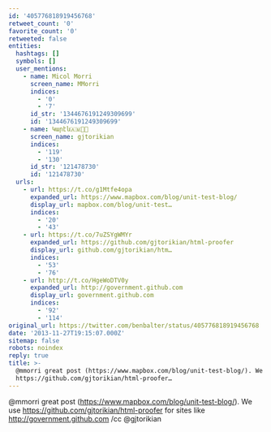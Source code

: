 ```yaml
---
id: '405776818919456768'
retweet_count: '0'
favorite_count: '0'
retweeted: false
entities:
  hashtags: []
  symbols: []
  user_mentions:
    - name: Micol Morri
      screen_name: MMorri
      indices:
        - '0'
        - '7'
      id_str: '1344676191249309699'
      id: '1344676191249309699'
    - name: Կարէն🇦🇲🌹🏁
      screen_name: gjtorikian
      indices:
        - '119'
        - '130'
      id_str: '121478730'
      id: '121478730'
  urls:
    - url: https://t.co/g1Mtfe4opa
      expanded_url: https://www.mapbox.com/blog/unit-test-blog/
      display_url: mapbox.com/blog/unit-test…
      indices:
        - '20'
        - '43'
    - url: https://t.co/7uZSYgWMYr
      expanded_url: https://github.com/gjtorikian/html-proofer
      display_url: github.com/gjtorikian/htm…
      indices:
        - '53'
        - '76'
    - url: http://t.co/HgeWoDTV0y
      expanded_url: http://government.github.com
      display_url: government.github.com
      indices:
        - '92'
        - '114'
original_url: https://twitter.com/benbalter/status/405776818919456768
date: '2013-11-27T19:15:07.000Z'
sitemap: false
robots: noindex
reply: true
title: >-
  @mmorri great post (https://www.mapbox.com/blog/unit-test-blog/). We use
  https://github.com/gjtorikian/html-proofer…
---
```


@mmorri great post (https://www.mapbox.com/blog/unit-test-blog/). We use https://github.com/gjtorikian/html-proofer for sites like http://government.github.com /cc @gjtorikian